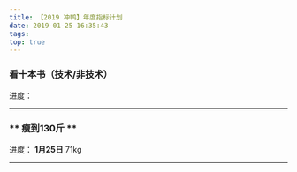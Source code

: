 ```yaml
---
title: 【2019 冲鸭】年度指标计划
date: 2019-01-25 16:35:43
tags:
top: true
---
```


### **看十本书（技术/非技术）**
进度：


---


### ** 瘦到130斤 **
进度：
**1月25日** 71kg

---